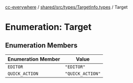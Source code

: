 [cc-everywhere](../../../../../index.md) / [shared/src/types/TargetInfo.types](../index.md) / Target

# Enumeration: Target

## Enumeration Members

| Enumeration Member | Value |
| ------ | ------ |
| `EDITOR` | `"EDITOR"` |
| `QUICK_ACTION` | `"QUICK_ACTION"` |
